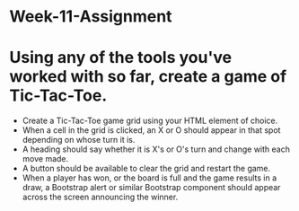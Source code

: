 # Week-11-Assignment

<h1>Using any of the tools you've worked with so far, create a game of Tic-Tac-Toe.</h1>
<ul>
  <li>Create a Tic-Tac-Toe game grid using your HTML element of choice.</li>
  <li>When a cell in the grid is clicked, an X or O should appear in that spot depending on whose turn it is.</li>
  <li>A heading should say whether it is X's or O's turn and change with each move made.</li>
  <li>A button should be available to clear the grid and restart the game.</li>
  <li>When a player has won, or the board is full and the game results in a draw, a Bootstrap alert or similar Bootstrap component should appear across the screen announcing the winner.</li>
</ul>



